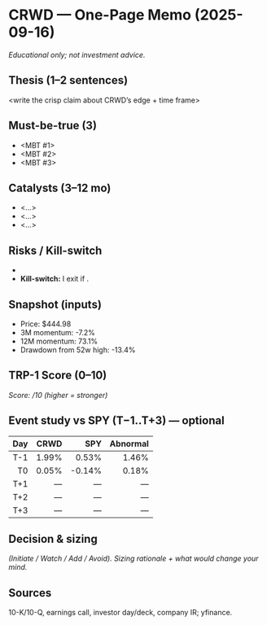 # CRWD — One-Page Memo (2025-09-16)

_Educational only; not investment advice._

## Thesis (1–2 sentences)
<write the crisp claim about CRWD’s edge + time frame>

## Must-be-true (3)
- <MBT #1>
- <MBT #2>
- <MBT #3>

## Catalysts (3–12 mo)
- <…>
- <…>
- <…>

## Risks / Kill-switch
- <top risks>
- **Kill-switch:** I exit if <condition>.

## Snapshot (inputs)
- Price: $444.98  
- 3M momentum: -7.2%  
- 12M momentum: 73.1%  
- Drawdown from 52w high: -13.4%

## TRP-1 Score (0–10)
_Score: <x>/10 (higher = stronger)_

## Event study vs SPY (T−1..T+3) — optional
| Day | CRWD | SPY | Abnormal |
|----:|-----:|----:|---------:|
| T-1 | 1.99% | 0.53% | 1.46% |
| T0  | 0.05% | -0.14% | 0.18% |
| T+1 | — | — | — |
| T+2 | — | — | — |
| T+3 | — | — | — |

## Decision & sizing
_(Initiate / Watch / Add / Avoid). Sizing rationale + what would change your mind._

## Sources
10-K/10-Q, earnings call, investor day/deck, company IR; yfinance.
